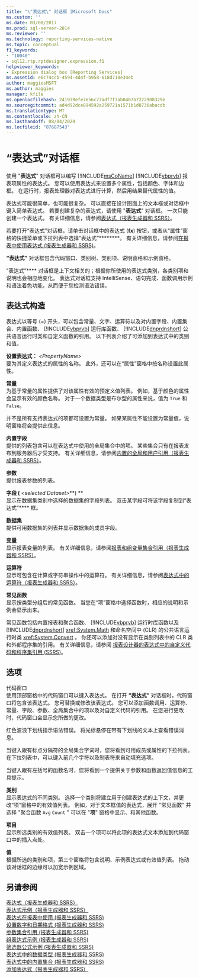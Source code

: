 ```yaml
---
title: "\"表达式\" 对话框 |Microsoft Docs"
ms.custom: ''
ms.date: 03/08/2017
ms.prod: sql-server-2014
ms.reviewer: ''
ms.technology: reporting-services-native
ms.topic: conceptual
f1_keywords:
- "10040"
- sql12.rtp.rptdesigner.expression.f1
helpviewer_keywords:
- Expression dialog box [Reporting Services]
ms.assetid: e6c74ccb-4594-4d4f-b958-618d710e34eb
author: maggiesMSFT
ms.author: maggies
manager: kfile
ms.openlocfilehash: 241939efe7e56c77adf7f7ab0407b7222908329e
ms.sourcegitcommit: ad4d92dce894592a259721a1571b1d8736abacdb
ms.translationtype: MT
ms.contentlocale: zh-CN
ms.lasthandoff: 08/04/2020
ms.locfileid: "87687543"
---
```

# <a name="expression-dialog-box"></a>“表达式”对话框
  使用 "**表达式**" 对话框可以编写 [!INCLUDE[msCoName](../includes/msconame-md.md)] [!INCLUDE[vbprvb](../includes/vbprvb-md.md)] 报表项属性的表达式。 您可以使用表达式来设置多个属性，包括颜色、字体和边框。 在运行时，报表处理器对表达式进行计算，然后用结果替代属性的值。  
  
 表达式可能很简单，也可能很复杂。 可以直接在设计图面上的文本框或对话框中键入简单表达式。 若要创建复杂的表达式，请使用 "**表达式**" 对话框。 一次只能创建一个表达式。 有关详细信息，请参阅[表达式（报表生成器和 SSRS）](report-design/expressions-report-builder-and-ssrs.md)。  
  
 若要打开“表达式”对话框，请单击对话框中的表达式 (**fx**) 按钮，或者从“属性”窗格的快捷菜单或下拉列表中选择“表达式”********。 有关详细信息，请参阅[在报表中使用表达式 &#40;报表生成器和 SSRS&#41;](report-design/expression-uses-in-reports-report-builder-and-ssrs.md)。  
  
 **“表达式”** 对话框包含代码窗口、类别树、类别项、说明窗格和示例窗格。  
  
 “表达式”**** 对话框是上下文相关的；根据你所使用的表达式类别，各类别项和说明也会相应地变化。 表达式对话框支持 IntelliSense、语句完成、函数调用示例和语法着色功能，从而便于您检测语法错误。  
  
## <a name="expression-constructs"></a>表达式构造  
 表达式以等号 (=) 开头，可以包含常量、文字、运算符以及对内置字段、内置集合、内置函数、 [!INCLUDE[vbprvb](../includes/vbprvb-md.md)] 运行库函数、 [!INCLUDE[dnprdnshort](../includes/dnprdnshort-md.md)] 公共语言运行时类和自定义函数的引用。 以下列表介绍了可添加到表达式中的类别和值。  
  
 **设置表达式：**  _\<PropertyName>_  
 要为其定义表达式的属性的名称。 此外，还可以在“属性”窗格中按名称设置此属性。  
  
 **常量**  
 为基于常量的属性提供了对该属性有效的预定义值列表。 例如，基于颜色的属性会显示有效的颜色名称。 对于一个数据类型是布尔型的属性来说，值为 `True` 和 `False`。  
  
 并不是所有支持表达式的项都可设置为常量。 如果某属性不能设置为常量值，说明窗格将会提供此信息。  
  
 **内置字段**  
 提供的列表包含可以在表达式中使用的全局集合中的项。 某些集合只有在报表发布到服务器后才受支持。 有关详细信息，请参阅[内置的全局和用户引用（报表生成器和 SSRS）](report-design/built-in-collections-built-in-globals-and-users-references-report-builder.md)。  
  
 **参数**  
 提供报表参数的列表。  
  
 **字段 (** _\<selected Dataset>_**) **  
 显示在数据集类别中选择的数据集的字段列表。 双击某字段可将该字段复制到“表达式”**** 框。  
  
 **数据集**  
 提供可用数据集的列表并显示数据集的成员字段。  
  
 **变量**  
 显示报表变量的列表。 有关详细信息，请参阅[报表和组变量集合引用（报表生成器和 SSRS）](report-design/built-in-collections-report-and-group-variables-references-report-builder.md)。  
  
 **运算符**  
 显示可包含在计算或字符串操作中的运算符。 有关详细信息，请参阅[表达式中的运算符（报表生成器和 SSRS）](report-design/operators-in-expressions-report-builder-and-ssrs.md)。  
  
 **常见函数**  
 显示按类型分组后的常见函数。 当您在“项”窗格中选择函数时，相应的说明和示例会显示出来。  
  
 常见函数包括内置报表和聚合函数、 [!INCLUDE[vbprvb](../includes/vbprvb-md.md)] 运行时库函数以及 [!INCLUDE[dnprdnshort](../includes/dnprdnshort-md.md)] <xref:System.Math> 和命名空间中 (CLR) 的公共语言运行时类 <xref:System.Convert> 。 你还可以添加对没有显示在类别列表中的 CLR 类和外部程序集的引用。 有关详细信息，请参阅 [报表设计器的表达式中的自定义代码和程序集引用 (SSRS)](report-design/custom-code-and-assembly-references-in-expressions-in-report-designer-ssrs.md)。  
  
## <a name="options"></a>选项  
 代码窗口  
 使用顶部窗格中的代码窗口可以键入表达式。 在打开 **“表达式”** 对话框时，代码窗口将包含该表达式。 您可替换或修改该表达式。 您可以添加函数调用、运算符、常量、字段、参数、全局集合中的项以及对自定义代码的引用。 在您进行更改时，代码窗口会显示您所做的更改。  
  
 红色波浪下划线指示语法错误。 将光标悬停在带有下划线的文本上查看错误消息。  
  
 当键入跟有标点分隔符的全局集合字词时，您将看到可用成员或属性的下拉列表。 在下拉列表中，可以键入前几个字符以及制表符来自动填充选项。  
  
 当键入跟有左括号的函数名时，您将看到一个提供关于参数和函数返回值信息的工具提示。  
  
 **类别**  
 显示表达式的不同类别。 选择一个类别将建立用于创建表达式的上下文，并更改“项”窗格中的有效值列表。 例如，对于文本框值的表达式，展开 "常见函数" 并选择 "聚合函数 `Avg` `Count` " 可以在 "**项**" 窗格中显示、和其他函数。  
  
 **项目**  
 显示所选类别的有效值列表。 双击一个项可以将此项的表达式文本添加到代码窗口中的插入点处。  
  
 **值**  
 根据所选的类别和项，第三个窗格将包含说明、示例表达式或有效值列表。 拖动该对话框的边缘可以加宽示例区域。  
  
## <a name="see-also"></a>另请参阅  
 [表达式（报表生成器和 SSRS）](report-design/expressions-report-builder-and-ssrs.md)   
 [表达式示例（报表生成器和 SSRS）](report-design/expression-examples-report-builder-and-ssrs.md)   
 [表达式在报表中使用 &#40;报表生成器和 SSRS&#41;](report-design/expression-uses-in-reports-report-builder-and-ssrs.md)   
 [设置数字和日期格式 &#40;报表生成器和 SSRS&#41;](report-design/formatting-numbers-and-dates-report-builder-and-ssrs.md)   
 [参数集合引用 &#40;报表生成器和 SSRS&#41;](report-design/built-in-collections-parameters-collection-references-report-builder.md)   
 [组表达式示例 &#40;报表生成器和 SSRS&#41;](report-design/group-expression-examples-report-builder-and-ssrs.md)   
 [筛选器公式示例 &#40;报表生成器和 SSRS&#41;](report-design/filter-equation-examples-report-builder-and-ssrs.md)   
 [表达式中的数据类型 &#40;报表生成器和 SSRS&#41;](report-design/data-types-in-expressions-report-builder-and-ssrs.md)   
 [表达式中的内置集合 &#40;报表生成器和 SSRS&#41;](report-design/built-in-collections-in-expressions-report-builder.md)   
 [添加表达式（报表生成器和 SSRS）](report-design/add-an-expression-report-builder-and-ssrs.md)  
  
  
